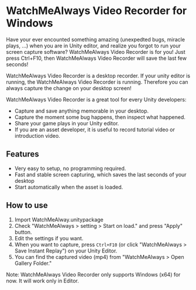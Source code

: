 # WatchMeAlways Video Recorder for Windows

Have your ever encounted something amazing (unexpedted bugs, miracle plays, ...) 
when you are in Unity editor, and realize you forgot to run your screen capture software?
WatchMeAlways Video Recorder is for you!
Just press Ctrl+F10, then WatchMeAlways Video Recorder will save the last few seconds! 

WatchMeAlways Video Recorder is a desktop recorder. 
If your unity editor is running, the WatchMeAlways Video Recorder is running. 
Therefore you can always capture the change on your desktop screen! 

WatchMeAlways Video Recorder is a great tool for every Unity developers: 
- Capture and save anything memorable in your desktop.
- Capture the moment some bug happens, then inspect what happened.
- Share your game plays in your Unity editor. 
- If you are an asset developer, it is useful to record tutorial video or introduction video.

## Features
- Very easy to setup, no programming required.
- Fast and stable screen capturing, which saves the last seconds of your desktop
- Start automatically when the asset is loaded.

## How to use

1. Import WatchMeAlway.unitypackage
2. Check "WatchMeAlways > setting > Start on load." and press "Apply" button.
3. Edit the settings if you want.
4. When you want to capture, press `Ctrl+F10` (or click "WatchMeAlways > Save Instant Replay") on your Unity Editor.
5. You can find the captured video (mp4) from "WatchMeAlways > Open Gallery Folder."

Note: WatchMeAlways Video Recorder only supports Windows (x64) for now. It will work only in Editor.
